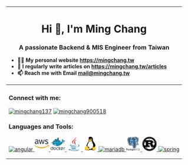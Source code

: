 <table align="center">
    <thead>
    <tr>
        <th colspan="2">
            <h1 align="center">Hi 👋, I'm Ming Chang</h1>
            <h3 align="center">A passionate Backend & MIS Engineer from Taiwan</h3>
            <p>
            <ul align="left">
                <li>👨‍💻 My personal website <a href="https://mingchang.tw">https://mingchang.tw</a></li>
                <li>📝 I regularly write articles on <a
                        href="https://mingchang.tw/articles">https://mingchang.tw/articles</a></li>
                <li>📫 Reach me with Email <a href="mailto:mail@mingchang.tw">mail@mingchang.tw</a></li>
            </ul>
            </p>
        </th>
    </tr>
    </thead>
    <tbody>
    <tr>
        <td align="left">
            <h3 align="left">Connect with me:</h3>
            <p align="left">
                <a href="https://twitter.com/mingchang137" target="blank"><img align="center"
                                                                               src="https://raw.githubusercontent.com/rahuldkjain/github-profile-readme-generator/master/src/images/icons/Social/twitter.svg"
                                                                               alt="mingchang137" height="30"
                                                                               width="40"/></a>
                <a href="https://instagram.com/mingchang900518" target="blank"><img align="center"
                                                                                    src="https://raw.githubusercontent.com/rahuldkjain/github-profile-readme-generator/master/src/images/icons/Social/instagram.svg"
                                                                                    alt="mingchang900518" height="30"
                                                                                    width="40"/></a>
            </p>
            <h3 align="left">Languages and Tools:</h3>
            <p align="left"><a href="https://angular.io" target="_blank" rel="noreferrer"> <img
                    src="https://angular.io/assets/images/logos/angular/angular.svg" alt="angular" width="40"
                    height="40"/> </a> <a href="https://aws.amazon.com" target="_blank" rel="noreferrer"> <img
                    src="https://raw.githubusercontent.com/devicons/devicon/master/icons/amazonwebservices/amazonwebservices-original-wordmark.svg"
                    alt="aws" width="40" height="40"/> </a> <a href="https://www.docker.com/" target="_blank"
                                                               rel="noreferrer"> <img
                    src="https://raw.githubusercontent.com/devicons/devicon/master/icons/docker/docker-original-wordmark.svg"
                    alt="docker" width="40" height="40"/> </a> <a href="https://www.java.com" target="_blank"
                                                                  rel="noreferrer"> <img
                    src="https://raw.githubusercontent.com/devicons/devicon/master/icons/java/java-original.svg"
                    alt="java" width="40" height="40"/> </a> <a href="https://www.linux.org/" target="_blank"
                                                                rel="noreferrer"> <img
                    src="https://raw.githubusercontent.com/devicons/devicon/master/icons/linux/linux-original.svg"
                    alt="linux" width="40" height="40"/> </a> <a href="https://mariadb.org/" target="_blank"
                                                                 rel="noreferrer"> <img
                    src="https://www.vectorlogo.zone/logos/mariadb/mariadb-icon.svg" alt="mariadb" width="40"
                    height="40"/> </a> <a href="https://www.postgresql.org" target="_blank" rel="noreferrer"> <img
                    src="https://raw.githubusercontent.com/devicons/devicon/master/icons/postgresql/postgresql-original-wordmark.svg"
                    alt="postgresql" width="40" height="40"/> </a> <a href="https://www.rust-lang.org" target="_blank"
                                                                      rel="noreferrer"> <img
                    src="https://raw.githubusercontent.com/devicons/devicon/master/icons/rust/rust-plain.svg" alt="rust"
                    width="40" height="40"/> </a> <a href="https://spring.io/" target="_blank" rel="noreferrer"> <img
                    src="https://www.vectorlogo.zone/logos/springio/springio-icon.svg" alt="spring" width="40"
                    height="40"/> </a></p>
        </td>
    </tr>
    </tbody>
</table>
